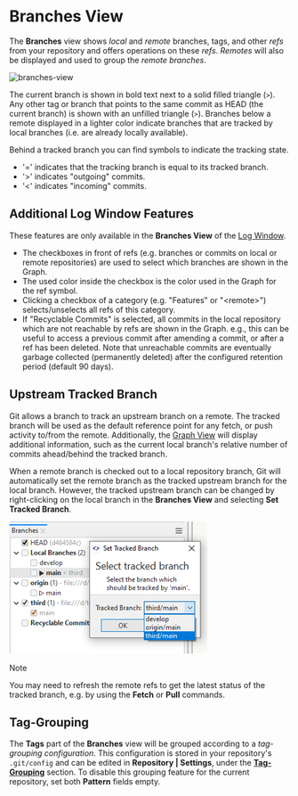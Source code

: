 # Branches View

The **Branches** view shows *local* and *remote* branches, tags, and other *refs* from your repository and offers operations on these *refs*.
*Remotes* will also be displayed and used to group the *remote branches*.

![branches-view](../attachments/branches-view.png)

The current branch is shown in bold text next to a solid filled triangle (`>`).
Any other tag or branch that points to the same commit as HEAD (the current branch) is shown with an unfilled triangle (`>`).
Branches below a remote displayed in a lighter color indicate branches that are tracked by local branches (i.e. are already locally available).

Behind a tracked branch you can find symbols to indicate the tracking state.

- '=' indicates that the tracking branch is equal to its tracked branch.
- '>' indicates "outgoing" commits.
- '<' indicates "incoming" commits.

## Additional Log Window Features
These features are only available in the **Branches View** of the [Log Window](Log-Window.md).

- The checkboxes in front of refs (e.g. branches or commits on local or remote repositories) are used to select which branches are shown in the Graph.
- The used color inside the checkbox is the color used in the Graph for the ref symbol.
- Clicking a checkbox of a category (e.g. "Features" or "\<remote\>") selects/unselects all refs of this category.
- If "Recyclable Commits" is selected, all commits in the local repository which are not reachable by refs are shown in the Graph.
  e.g., this can be useful to access a previous commit after amending a commit, or after a ref has been deleted.
  Note that unreachable commits are eventually garbage collected (permanently deleted) after the configured retention period (default 90 days).

## Upstream Tracked Branch
Git allows a branch to track an upstream branch on a remote.
The tracked branch will be used as the default reference point for any fetch, or push activity to/from the remote.
Additionally, the [Graph View](Graph-View.md#icons-used-in-the-graph-view) will display additional information, such as the current local branch's relative number of commits ahead/behind the tracked branch.

When a remote branch is checked out to a local repository branch, Git will automatically set the remote branch as the tracked upstream branch for the local branch.
However, the tracked upstream branch can be changed by right-clicking on the local branch in the **Branches View** and selecting **Set Tracked Branch**.

![Set Tracked Remote Upstream](../images/Branch-View-Set-Remote-Upstream.png)

> [!NOTE]
> You may need to refresh the remote refs to get the latest status of the tracked branch, e.g. by using the **Fetch** or **Pull** commands.

## Tag-Grouping

The **Tags** part of the **Branches** view will be grouped according to a *tag-grouping configuration*.
This configuration is stored in your repository's `.git/config` and can be edited in **Repository \| Settings**, under the [**Tag-Grouping**](Repository/Repository-Settings.md#tag-grouping) section.
To disable this grouping feature for the current repository, set both **Pattern** fields empty.
